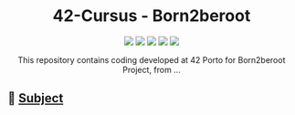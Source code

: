 <h1 align="center">
	42-Cursus - Born2beroot
</h1>

<p align="center">
	<img src="https://img.shields.io/badge/score-not%20submitted-red" />
	<img src="https://img.shields.io/github/languages/code-size/lbordonal/03-Born2beroot" />
	<img src="https://img.shields.io/github/languages/count/lbordonal/03-Born2beroot" />
	<img src="https://img.shields.io/github/languages/top/lbordonal/03-Born2beroot" />
	<img src="https://img.shields.io/github/last-commit/lbordonal/03-Born2beroot" />
</p>

<p align="center">
This repository contains coding developed at 42 Porto for Born2beroot Project, from ...
</p>


## :notebook: [Subject](https://github.com/lbordonal/03-Born2beroot/blob/main/Subject/en.subject.pdf) <br />
